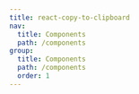 ```yaml
---
title: react-copy-to-clipboard
nav:
  title: Components
  path: /components
group:
  title: Components
  path: /components
  order: 1
---
```


<code hideActions='["CSB", "EXTERNAL"]' src="./demo/index.jsx" />
